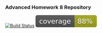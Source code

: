 ### Advanced Homework 8 Repository 
[![Build Status](https://travis-ci.org/noahtutt/c4cs-f18-adv8.svg?branch=master)](https://travis-ci.org/noahtutt/c4cs-f18-adv8) ![coverage](./coverage.svg)

